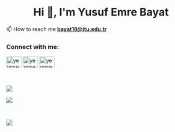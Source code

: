 

<!--
<div> <img src="https://github.com/dkarakay/dkarakay/blob/output/github-snake.gif" /></div>
-->



<h1 align="center">Hi 👋, I'm Yusuf Emre Bayat</h1>

📫 How to reach me **bayat18@itu.edu.tr**

<h3 align="left">Connect with me:</h3>
<p align="left">
<a href="https://linkedin.com/in/yeyosef" target="blank"><img align="center" src="https://raw.githubusercontent.com/rahuldkjain/github-profile-readme-generator/master/src/images/icons/Social/linked-in-alt.svg" alt="yeyosef" height="30" width="40" /></a>
<a href="https://instagram.com/yeyosef" target="blank"><img align="center" src="https://raw.githubusercontent.com/rahuldkjain/github-profile-readme-generator/master/src/images/icons/Social/instagram.svg" alt="yeyosef" height="30" width="40" /></a>
<a href="https://stackoverflow.com/users/18454578/yeyosef" target="blank"><img align="center" src="https://raw.githubusercontent.com/rahuldkjain/github-profile-readme-generator/master/src/images/icons/Social/stack-overflow.svg" alt="yeyosef" height="30" width="40" /></a>

</p>

<br>
<br>
<img align="center" src="https://github-readme-stats.vercel.app/api?username=yeyosef&count_private=true&show_icons=true&theme=github_dark" />


<br/> 

![](https://github.com/dkarakay/dkarakay/blob/output/github-snake.gif)

<br/>


![](https://komarev.com/ghpvc/?username=yeyosefarakay&color=orange)
